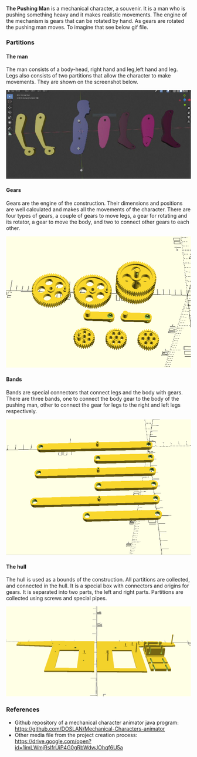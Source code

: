 **The Pushing Man** is a mechanical character, a souvenir. It is a man who is pushing something heavy and 
it makes realistic movements. The engine of the mechanism is gears that can be rotated by hand. 
As gears are rotated the pushing man moves. To imagine that see below gif file.
 
### Partitions

#### The man
The man consists of a body-head, right hand and leg,left hand and leg. Legs also consists of two partitions 
that allow the character to make movements. They are shown on the screenshot below.	

![the_man](./media/the_man_scaled.jpg)

#### Gears
Gears are the engine of the construction. Their dimensions and positions are well calculated and 
makes all the movements of the character. There are four types of gears, a couple of gears to move legs, 
a gear for rotating and its rotator, a gear to move the body, and two to connect other gears to each other. 

![gears](./media/gears_updated_scaled.png)

#### Bands
Bands are special connectors that connect legs and the body with gears. There are three bands, 
one to connect the body gear to the body of the pushing man, other to connect the gear for legs to the right and 
left legs respectively.

![bands](./media/bands_scaled.png)

#### The hull
The hull is used as a bounds of the construction. All partitions are collected, and connected in the hull. 
It is a special box with connectors and origins for gears. It is separated into two parts, the left and right parts. 
Partitions are collected using screws and special pipes.

![the_hull](./media/the_hull_scaled.png)

### References
- Github repository of a mechanical character animator java program:  https://github.com/DOSLAN/Mechanical-Characters-animator
- Other media file from the project creation process: https://drive.google.com/open?id=1imLWmjRsIfrUiP4G0gRbWdwJOhqf6U5a
